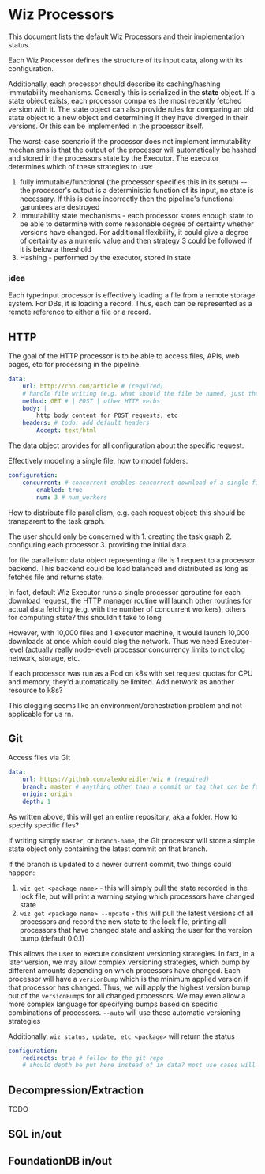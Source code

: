 # Wiz Processors

This document lists the default Wiz Processors and their implementation status.

Each Wiz Processor defines the structure of its input data, along with its configuration.

Additionally, each processor should describe its caching/hashing immutability mechanisms. Generally this is serialized in the **state** object. If a state object exists, each processor compares the most recently fetched version with it. The state object can also provide rules for comparing an old state object to a new object and determining if they have diverged in their versions. Or this can be implemented in the processor itself.

The worst-case scenario if the processor does not implement immutability mechanisms is that the output of the processor will automatically be hashed and stored in the processors state by the Executor. The executor determines which of these strategies to use: 
1. fully immutable/functional (the processor specifies this in its setup) -- the processor's output is a deterministic function of its input, no state is necessary. If this is done incorrectly then the pipeline's functional garuntees are destroyed
2. immutability state mechanisms - each processor stores enough state to be able to determine with some reasonable degree of certainty whether versions have changed. For additional flexibility, it could give a degree of certainty as a numeric value and then strategy 3 could be followed if it is below a threshold
3. Hashing - performed by the executor, stored in state

### idea
Each type:input processor is effectively loading a file from a remote storage system. For DBs, it is loading a record.
Thus, each can be represented as a remote reference to either a file or a record. 

## HTTP

The goal of the HTTP processor is to be able to access files, APIs, web pages, etc for processing in the pipeline.

```yaml
data:
    url: http://cnn.com/article # (required)
    # handle file writing (e.g. what should the file be named, just the document name?)
    method: GET # | POST | other HTTP verbs
    body: |
        http body content for POST requests, etc
    headers: # todo: add default headers
        Accept: text/html
```

The data object provides for all configuration about the specific request.

Effectively modeling a single file, how to model folders.

```yaml
configuration:
    concurrent: # concurrent enables concurrent download of a single file if the server provides the Accept-Ranges header
        enabled: true
        num: 3 # num_workers
```

How to distribute file parallelism, e.g. each request object: this should be transparent to the task graph.

The user should only be concerned with 1. creating the task graph 2. configuring each processor 3. providing the initial data

for file parallelism: data object representing a file is 1 request to a processor backend. This backend could be load balanced and distributed as long as fetches file and returns state. 

In fact, default Wiz Executor runs a single processor goroutine for each download request, the HTTP manager routine will launch other routines for actual data fetching (e.g. with the number of concurrent workers), others for computing state? this shouldn't take to long

However, with 10,000 files and 1 executor machine, it would launch 10,000 downloads at once which could clog the network. Thus we need Executor-level (actually really node-level) processor concurrency limits to not clog network, storage, etc.

If each processor was run as a Pod on k8s with set request quotas for CPU and memory, they'd automatically be limited. Add network as another resource to k8s?

This clogging seems like an environment/orchestration problem and not applicable for us rn.


## Git

Access files via Git

```yaml
data:
    url: https://github.com/alexkreidler/wiz # (required)
    branch: master # anything other than a commit or tag that can be fully determined to a specific commit will result in state contaning the current branch's latest commit. 
    origin: origin
    depth: 1
```

As written above, this will get an entire repository, aka a folder. How to specify specific files?

If writing simply `master`, or `branch-name`, the Git processor will store a simple state object only containing the latest commit on that branch.

If the branch is updated to a newer current commit, two things could happen:
1. `wiz get <package name>` - this will simply pull the state recorded in the lock file, but will print a warning saying which processors have changed state
2. `wiz get <package name> --update` - this will pull the latest versions of all processors and record the new state to the lock file, printing all processors that have changed state and asking the user for the version bump (default 0.0.1)

This allows the user to execute consistent versioning strategies. In fact, in a later version, we may allow complex versioning strategies, which bump by different amounts depending on which processors have changed. Each processor will have a `versionBump` which is the minimum applied version if that processor has changed. Thus, we will apply the highest version bump out of the `versionBump`s for all changed processors. We may even allow a more complex language for specifying bumps based on specific combinations of processors. `--auto` will use these automatic versioning strategies

Additionally, `wiz status, update, etc <package>` will return the status

```yaml
configuration:
    redirects: true # follow to the git repo
    # should depth be put here instead of in data? most use cases will just have depth one, want to access file at specific version
```

## Decompression/Extraction

TODO

## SQL in/out

## FoundationDB in/out